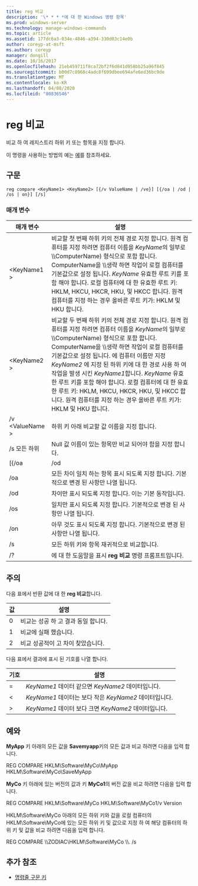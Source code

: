 ```yaml
---
title: reg 비교
description: '\* * * *에 대 한 Windows 명령 항목'
ms.prod: windows-server
ms.technology: manage-windows-commands
ms.topic: article
ms.assetid: 177dc6a3-034e-4846-a394-330d03c14e0b
author: coreyp-at-msft
ms.author: coreyp
manager: dongill
ms.date: 10/16/2017
ms.openlocfilehash: 21eb459711f8ca72bf2f6d841d958bb25a96f845
ms.sourcegitcommit: b00d7c8968c4adc8f699dbee694afe6ed36bc9de
ms.translationtype: MT
ms.contentlocale: ko-KR
ms.lasthandoff: 04/08/2020
ms.locfileid: "80836546"
---
```

# <a name="reg-compare"></a>reg 비교



비교 하 여 레지스트리 하위 키 또는 항목을 지정 합니다.

이 명령을 사용하는 방법의 예는 [예](#BKMK_examples)를 참조하세요.

## <a name="syntax"></a>구문

```
reg compare <KeyName1> <KeyName2> [{/v ValueName | /ve}] [{/oa | /od | /os | on}] [/s]
```

### <a name="parameters"></a>매개 변수

|    매개 변수    |                                                                                                                                                                                                                                                                                          설명                                                                                                                                                                                                                                                                                           |
|-----------------|------------------------------------------------------------------------------------------------------------------------------------------------------------------------------------------------------------------------------------------------------------------------------------------------------------------------------------------------------------------------------------------------------------------------------------------------------------------------------------------------------------------------------------------------------------------------------------------------|
|   \<KeyName1 >   |                                                               비교할 첫 번째 하위 키의 전체 경로 지정 합니다. 원격 컴퓨터를 지정 하려면 컴퓨터 이름을 *KeyName*의 일부로 \\\\ComputerName\) 형식으로 포함 합니다. ComputerName을 \\\\생략 하면 작업이 로컬 컴퓨터를 기본값으로 설정 됩니다. *KeyName* 유효한 루트 키를 포함 해야 합니다. 로컬 컴퓨터에 대 한 유효한 루트 키: HKLM, HKCU, HKCR, HKU, 및 HKCC 합니다. 원격 컴퓨터를 지정 하는 경우 올바른 루트 키가: HKLM 및 HKU 합니다.                                                                |
|   \<KeyName2 >   | 비교할 두 번째 하위 키의 전체 경로 지정 합니다. 원격 컴퓨터를 지정 하려면 컴퓨터 이름을 *KeyName*의 일부로 \\\\ComputerName\) 형식으로 포함 합니다. ComputerName을 \\\\생략 하면 작업이 로컬 컴퓨터를 기본값으로 설정 됩니다. 에 컴퓨터 이름만 지정 *KeyName2* 에 지정 된 하위 키에 대 한 경로 사용 하 여 작업을 발생 시킨 *KeyName1*합니다. *KeyName* 유효한 루트 키를 포함 해야 합니다. 로컬 컴퓨터에 대 한 유효한 루트 키: HKLM, HKCU, HKCR, HKU, 및 HKCC 합니다. 원격 컴퓨터를 지정 하는 경우 올바른 루트 키가: HKLM 및 HKU 합니다. |
| /v \<ValueName > |                                                                                                                                                                                                                                                                     하위 키 아래 비교할 값 이름을 지정 합니다.                                                                                                                                                                                                                                                                      |
|       /s 모든 하위       |                                                                                                                                                                                                                                                         Null 값 이름이 있는 항목만 비교 되어야 함을 지정 합니다.                                                                                                                                                                                                                                                         |
|      [{/oa      |                                                                                                                                                                                                                                                                                              /od                                                                                                                                                                                                                                                                                               |
|       /oa       |                                                                                                                                                                                                                                             모든 차이 일치 하는 항목 표시 되도록 지정 합니다. 기본적으로 변경 된 사항만 나열 됩니다.                                                                                                                                                                                                                                             |
|       /od       |                                                                                                                                                                                                                                                          차이만 표시 되도록 지정 합니다. 이는 기본 동작입니다.                                                                                                                                                                                                                                                          |
|       /os       |                                                                                                                                                                                                                                                    일치만 표시 되도록 지정 합니다. 기본적으로 변경 된 사항만 나열 됩니다.                                                                                                                                                                                                                                                     |
|       /on       |                                                                                                                                                                                                                                                       아무 것도 표시 되도록 지정 합니다. 기본적으로 변경 된 사항만 나열 됩니다.                                                                                                                                                                                                                                                        |
|       /s        |                                                                                                                                                                                                                                                                         모든 하위 키와 항목 재귀적으로 비교합니다.                                                                                                                                                                                                                                                                          |
|       /?        |                                                                                                                                                                                                                                                                    에 대 한 도움말을 표시 **reg 비교** 명령 프롬프트입니다.                                                                                                                                                                                                                                                                    |

## <a name="remarks"></a>주의

다음 표에서 반환 값에 대 한 **reg 비교**합니다.

|값|설명|
|-----|-----------|
|0|비교는 성공 하 고 결과 동일 합니다.|
|1|비교에 실패 했습니다.|
|2|비교 성공적이 고 차이 찾았습니다.|

다음 표에서 결과에 표시 된 기호를 나열 합니다.

|기호|설명|
|------|-----------|
|=|*KeyName1* 데이터 같으면 *KeyName2* 데이터입니다.|
|<|*KeyName1* 데이터는 보다 작은 *KeyName2* 데이터입니다.|
|>|*KeyName1* 데이터 보다 크면 *KeyName2* 데이터입니다.|

## <a name="examples"></a><a name=BKMK_examples></a>예와

**MyApp** 키 아래의 모든 값을 **Savemyapp**키의 모든 값과 비교 하려면 다음을 입력 합니다.

REG COMPARE HKLM\Software\MyCo\MyApp HKLM\Software\MyCo\SaveMyApp

**MyCo** 키 아래에 있는 버전의 값과 키 **MyCo1**의 버전 값을 비교 하려면 다음을 입력 합니다.

REG COMPARE HKLM\Software\MyCo HKLM\Software\MyCo1/v Version

HKLM\Software\MyCo 아래의 모든 하위 키와 값을 로컬 컴퓨터의 HKLM\Software\MyCo에 있는 모든 하위 키 및 값으로 지정 하 여 해당 컴퓨터의 하위 키 및 값을 비교 하려면 다음을 입력 합니다.

REG COMPARE \\\\ZODIAC\HKLM\Software\MyCo \\\\. /s

## <a name="additional-references"></a>추가 참조

- [명령줄 구문 키](command-line-syntax-key.md)